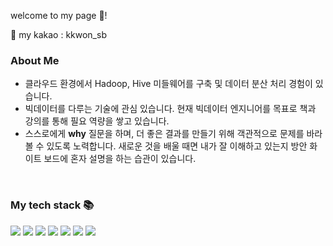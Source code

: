 welcome to my page 👋!

💬 my kakao :  kkwon_sb
<br>
### About Me

- 클라우드 환경에서 Hadoop, Hive 미들웨어를 구축 및 데이터 분산 처리 경험이 있습니다.
- 빅데이터를 다루는 기술에 관심 있습니다. 현재 빅데이터 엔지니어를 목표로 책과 강의를 통해 필요 역량을 쌓고 있습니다.
- 스스로에게 **why** 질문을 하며, 더 좋은 결과를 만들기 위해 객관적으로 문제를 바라볼 수 있도록 노력합니다. 새로운 것을 배울 때면 내가 잘 이해하고 있는지 방안 화이트 보드에 혼자 설명을 하는 습관이 있습니다.

<br>

### My tech stack 📚
![](https://img.shields.io/badge/OS-Linux-informational?style=flat&logo=linux&logoColor=white&color=2bbc8a)
![](https://img.shields.io/badge/-python-yellow)
![](https://img.shields.io/badge/-SQL-blue)
![](https://img.shields.io/badge/-Hadoop-9cf)
![](https://img.shields.io/badge/-Hive-orange)
![](https://img.shields.io/badge/-Data--Analysis-blueviolet)
![](https://img.shields.io/badge/AWS-ec2-orange)
![]()
![]()



